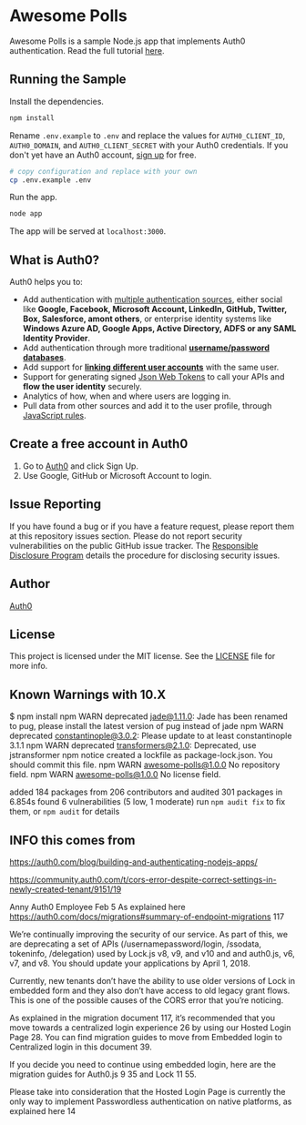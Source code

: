 # Awesome Polls

Awesome Polls is a sample Node.js app that implements Auth0 authentication. Read the full tutorial [here]().

## Running the Sample

Install the dependencies.

```bash
npm install
```

Rename `.env.example` to `.env` and replace the values for `AUTH0_CLIENT_ID`, `AUTH0_DOMAIN`, and `AUTH0_CLIENT_SECRET` with your Auth0 credentials. If you don't yet have an Auth0 account, [sign up](https://auth0.com/signuo) for free.

```bash
# copy configuration and replace with your own
cp .env.example .env
```

Run the app.

```bash
node app
```

The app will be served at `localhost:3000`.

## What is Auth0?

Auth0 helps you to:

* Add authentication with [multiple authentication sources](https://docs.auth0.com/identityproviders), either social like **Google, Facebook, Microsoft Account, LinkedIn, GitHub, Twitter, Box, Salesforce, amont others**, or enterprise identity systems like **Windows Azure AD, Google Apps, Active Directory, ADFS or any SAML Identity Provider**.
* Add authentication through more traditional **[username/password databases](https://docs.auth0.com/mysql-connection-tutorial)**.
* Add support for **[linking different user accounts](https://docs.auth0.com/link-accounts)** with the same user.
* Support for generating signed [Json Web Tokens](https://docs.auth0.com/jwt) to call your APIs and **flow the user identity** securely.
* Analytics of how, when and where users are logging in.
* Pull data from other sources and add it to the user profile, through [JavaScript rules](https://docs.auth0.com/rules).

## Create a free account in Auth0

1. Go to [Auth0](https://auth0.com) and click Sign Up.
2. Use Google, GitHub or Microsoft Account to login.

## Issue Reporting

If you have found a bug or if you have a feature request, please report them at this repository issues section. Please do not report security vulnerabilities on the public GitHub issue tracker. The [Responsible Disclosure Program](https://auth0.com/whitehat) details the procedure for disclosing security issues.

## Author

[Auth0](auth0.com)

## License

This project is licensed under the MIT license. See the [LICENSE](LICENSE) file for more info.

## Known Warnings with 10.X 

$ npm install
npm WARN deprecated jade@1.11.0: Jade has been renamed to pug, please install the latest version of pug instead of jade
npm WARN deprecated constantinople@3.0.2: Please update to at least constantinople 3.1.1
npm WARN deprecated transformers@2.1.0: Deprecated, use jstransformer
npm notice created a lockfile as package-lock.json. You should commit this file.
npm WARN awesome-polls@1.0.0 No repository field.
npm WARN awesome-polls@1.0.0 No license field.

added 184 packages from 206 contributors and audited 301 packages in 6.854s
found 6 vulnerabilities (5 low, 1 moderate)
  run `npm audit fix` to fix them, or `npm audit` for details

## INFO this comes from

https://auth0.com/blog/building-and-authenticating-nodejs-apps/

https://community.auth0.com/t/cors-error-despite-correct-settings-in-newly-created-tenant/9151/19

Anny
Auth0 Employee
Feb 5
As explained here https://auth0.com/docs/migrations#summary-of-endpoint-migrations 117

We’re continually improving the security of our service. As part of this, we are deprecating a set of APIs (/usernamepassword/login, /ssodata, tokeninfo, /delegation) used by Lock.js v8, v9, and v10 and and auth0.js, v6, v7, and v8. You should update your applications by April 1, 2018.

Currently, new tenants don’t have the ability to use older versions of Lock in embedded form and they also don’t have access to old legacy grant flows. This is one of the possible causes of the CORS error that you’re noticing.

As explained in the migration document 117, it’s recommended that you move towards a centralized login experience 26 by using our Hosted Login Page 28. You can find migration guides to move from Embedded login to Centralized login in this document 39.

If you decide you need to continue using embedded login, here are the migration guides for Auth0.js 9 35 and Lock 11 55.

Please take into consideration that the Hosted Login Page is currently the only way to implement Passwordless authentication on native platforms, as explained here 14